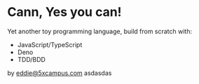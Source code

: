 # Cann, Yes you can!

Yet another toy programming language, build from scratch with:

- JavaScript/TypeScript
- Deno
- TDD/BDD

by eddie@5xcampus.com
asdasdas